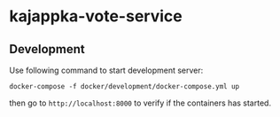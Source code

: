 # kajappka-vote-service

## Development
Use following command to start development server:

```
docker-compose -f docker/development/docker-compose.yml up
```

then go to `http://localhost:8000` to verify if the containers has started.
